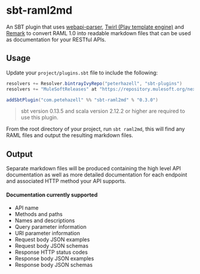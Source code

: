 # sbt-raml2md #

An SBT plugin that uses [webapi-parser](https://github.com/raml-org/webapi-parser), 
[Twirl (Play template engine)](https://github.com/playframework/twirl) and 
[Remark](https://github.com/giflw/remark-java) to convert RAML 1.0 into 
readable markdown files that can be used as documentation for your RESTful APIs.

## Usage ##

Update your `project/plugins.sbt` file to include the following:

```scala
resolvers += Resolver.bintrayIvyRepo("peterhazell", "sbt-plugins")
resolvers += "MuleSoftReleases" at "https://repository.mulesoft.org/nexus/content/repositories/public/"

addSbtPlugin("com.petehazell" %% "sbt-raml2md" % "0.3.0")
```

> sbt version 0.13.5 and scala version 2.12.2 or higher are required to use this plugin.

From the root directory of your project, run ``sbt raml2md``, this will find any RAML files and output the resulting markdown files.

## Output ##
Separate markdown files will be produced containing the high level API documentation as well as more detailed documentation for each endpoint and associated HTTP method your API supports.

#### Documentation currently supported ####

- API name
- Methods and paths
- Names and descriptions
- Query parameter information
- URI parameter information
- Request body JSON examples
- Request body JSON schemas
- Response HTTP status codes
- Response body JSON examples
- Response body JSON schemas